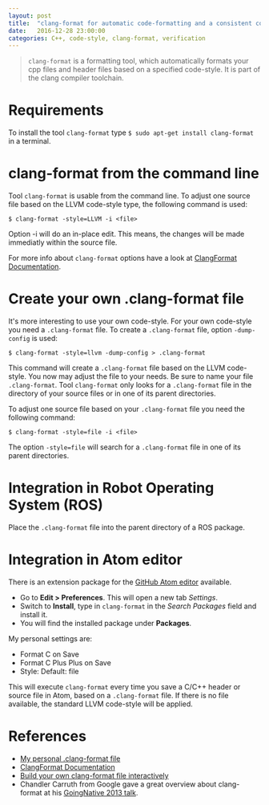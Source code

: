 ```yaml
---
layout: post
title:  "clang-format for automatic code-formatting and a consistent code-style"
date:   2016-12-28 23:00:00
categories: C++, code-style, clang-format, verification
---
```


> `clang-format` is a formatting tool, which automatically formats your cpp files and header files based on a specified code-style. It is part of the clang compiler toolchain.

# Requirements

To install the tool `clang-format` type `$ sudo apt-get install clang-format` in a terminal.

# clang-format from the command line

Tool `clang-format` is usable from the command line. To adjust one source file based on the LLVM code-style type, the following command is used:

```
$ clang-format -style=LLVM -i <file>
```
Option -i will do an in-place edit. This means, the changes will be made immediatly within the source file.

For more info about `clang-format` options have a look at [ClangFormat Documentation](http://clang.llvm.org/docs/ClangFormat.html).

# Create your own .clang-format file

It's more interesting to use your own code-style. For your own code-style you need a `.clang-format` file. To create a `.clang-format` file, option `-dump-config` is used:

```
$ clang-format -style=llvm -dump-config > .clang-format
```

This command will create a `.clang-format` file based on the LLVM code-style. You now may adjust the file to your needs. Be sure to name your file `.clang-format`. Tool `clang-format` only looks for a `.clang-format` file in the directory of your source files or in one of its parent directories.

To adjust one source file based on your `.clang-format` file you need the following command:

```
$ clang-format -style=file -i <file>
```

The option `-style=file` will search for a `.clang-format` file in one of its parent directories.

# Integration in Robot Operating System (ROS)

Place the `.clang-format` file into the parent directory of a ROS package.

# Integration in Atom editor

There is an extension package for the [GitHub Atom editor](https://atom.io/) available.

* Go to **Edit > Preferences**. This will open a new tab *Settings*.
* Switch to **Install**, type in `clang-format` in the *Search Packages* field and install it.
* You will find the installed package under **Packages**.

My personal settings are:

* Format C on Save
* Format C Plus Plus on Save
* Style: Default: file

This will execute `clang-format` every time you save a C/C++ header or source file in Atom, based on a `.clang-format` file. If there is no file available, the standard LLVM code-style will be applied.

# References

* [My personal .clang-format file](https://gist.github.com/dtuchsch/8f16ef8c05fd0113f75d60a3dea53482)
* [ClangFormat Documentation](http://clang.llvm.org/docs/ClangFormat.html)
* [Build your own clang-format file interactively](https://clangformat.com/)
* Chandler Carruth from Google gave a great overview about clang-format at his [GoingNative 2013 talk](https://channel9.msdn.com/Events/GoingNative/2013/The-Care-and-Feeding-of-C-s-Dragons).
